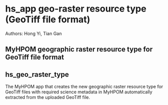 # hs_app geo-raster resource type (GeoTiff file format) #

Authors: Hong Yi, Tian Gan

## MyHPOM geographic raster resource type for GeoTiff file format ##
## hs\_geo\_raster\_type ##

The MyHPOM app that creates the new geographic raster resource type for GeoTiff files with required 
science metadata in MyHPOM automatically extracted from the uploaded GeoTiff file.
